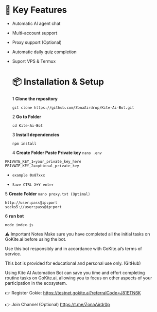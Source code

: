 # 🔧 Key Features

- Automatic AI agent chat

- Multi-account support

- Proxy support (Optional)
- Automatic daily quiz completion
- Suport VPS & Termux

  # 📦 Installation & Setup

   1 **Clone the repository**

  ````
  git clone https://github.com/ZonaAirdrop/Kite-Ai-Bot.git
  ````
  2 **Go to Folder**

  ````
  cd Kite-Ai-Bot
  ````
   3 **Install dependencies**

  ````
  npm install
  ````
   4 **Create Folder Paste Private key** `nano .env`

````
PRIVATE_KEY_1=your_private_key_here
PRIVATE_KEY_2=optional_private_key
  ````
  - `example 0x87xxx`
    
  - `Save CTRL X+Y enter`

5 **Create Folder** `nano proxy.txt (Optimal)`

```
http://user:pass@ip:port
socks5://user:pass@ip:port
```
6 **run bot**

```
node index.js
```
  
⚠️ Important Notes
Make sure you have completed all the initial tasks on GoKite.ai before using the bot.

Use this bot responsibly and in accordance with GoKite.ai’s terms of service.

This bot is provided for educational and personal use only. (GitHub)

Using Kite AI Automation Bot can save you time and effort completing routine tasks on GoKite.ai, allowing you to focus on other aspects of your participation in the ecosystem.

👉 Register Gokie: https://testnet.gokite.ai?referralCode=J81ETN6K

👉 Join Channel (Optional) 
https://t.me/ZonaAirdr0p
